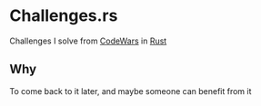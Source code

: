 # Challenges.rs

Challenges I solve from [CodeWars](CodeWars.com) in [Rust](https://www.rust-lang.org/)

## Why
To come back to it later, and maybe someone can benefit from it